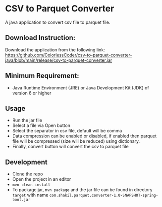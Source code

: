 # CSV to Parquet Converter

A java application to convert csv file to parquet file.

## Download Instruction:
Download the application from the following link: https://github.com/ColorlessCoder/csv-to-parquet-converter-java/blob/main/release/csv-to-parquet-converter.jar

## Minimum Requirement:
- Java Runtime Environment (JRE) or Java Development Kit (JDK) of version 6 or higher

## Usage
- Run the jar file
- Select a file via Open button
- Select the separator in csv file, default will be comma
- Data compression can be enabled or disabled, if enabled then parquet file will be compressed (size will be reduced) using dictionary.
- Finally, convert button will convert the csv to parquet file

## Development
- Clone the repo
- Open the project in an editor
- `mvn clean install`
- To package jar, `mvn package` and the jar file can be found in directory `target` with name `com.shakil.parquet.converter-1.0-SNAPSHOT-spring-boot.jar`